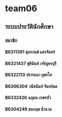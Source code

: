 # team06

## ระบบประวัตินักศึกษา

### สมาชิก

#### B6311391 ศุภกานต์ แสงจันทร์
#### B6321437 ชุตินันท์ เจริญครบุรี
#### B6322113 ปรารถนา บุตรโท
#### B6306304 วนัสนันท์ จันทร์มล
#### B6332426 นฤมน เกษรบัว
#### B6304249 ธนกฤต น้ำนวล